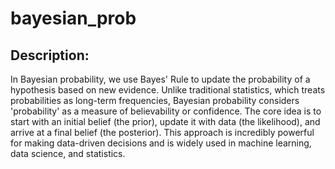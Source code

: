# bayesian_prob

## Description:

In Bayesian probability, we use Bayes' Rule to update the probability of a hypothesis based on new evidence. Unlike traditional statistics, which treats probabilities as long-term frequencies, Bayesian probability considers 'probability' as a measure of believability or confidence. The core idea is to start with an initial belief (the prior), update it with data (the likelihood), and arrive at a final belief (the posterior). This approach is incredibly powerful for making data-driven decisions and is widely used in machine learning, data science, and statistics.
